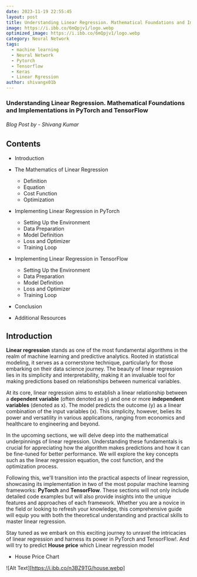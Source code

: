 ```yaml
---
date: 2023-11-19 22:55:45
layout: post
title: Understanding Linear Regression. Mathematical Foundations and Implementations in PyTorch and TensorFlow
image: https://i.ibb.co/6mQpjv1/logo.webp
optimized_image: https://i.ibb.co/6mQpjv1/logo.webp
category: Neural Network
tags:
  - machine learning
  - Neural Network
  - Pytorch
  - Tensorflow
  - Keras
  - Linear Rgression
author: shivangx01b
---
```


### Understanding Linear Regression. Mathematical Foundations and Implementations in PyTorch and TensorFlow
###### Blog Post by - Shivang Kumar

## Contents

- Introduction

- The Mathematics of Linear Regression
    - Definition
    - Equation
    - Cost Function
    - Optimization

- Implementing Linear Regression in PyTorch
    - Setting Up the Environment
    - Data Preparation
    - Model Definition
    - Loss and Optimizer
    - Training Loop
    
- Implementing Linear Regression in TensorFlow
    - Setting Up the Environment
    - Data Preparation
    - Model Definition
    - Loss and Optimizer
    - Training Loop
    
- Conclusion

- Additional Resources

## Introduction

**Linear regression** stands as one of the most fundamental algorithms in the realm of machine learning and predictive analytics. Rooted in statistical modeling, it serves as a cornerstone technique, particularly for those embarking on their data science journey. The beauty of linear regression lies in its simplicity and interpretability, making it an invaluable tool for making predictions based on relationships between numerical variables.

At its core, linear regression aims to establish a linear relationship between a **dependent variable** (often denoted as y) and one or more **independent variables** (denoted as x). The model predicts the outcome (y) as a linear combination of the input variables (x). This simplicity, however, belies its power and versatility in various applications, ranging from economics and healthcare to engineering and beyond.

In the upcoming sections, we will delve deep into the mathematical underpinnings of linear regression. Understanding these fundamentals is crucial for appreciating how the algorithm makes predictions and how it can be fine-tuned for better performance. We will explore the key concepts such as the linear regression equation, the cost function, and the optimization process.

Following this, we'll transition into the practical aspects of linear regression, showcasing its implementation in two of the most popular machine learning frameworks: **PyTorch** and **TensorFlow**. These sections will not only include detailed code examples but will also provide insights into the unique features and approaches of each framework. Whether you are a novice in the field or looking to refresh your knowledge, this comprehensive guide will equip you with both the theoretical understanding and practical skills to master linear regression.

Stay tuned as we embark on this exciting journey to unravel the intricacies of linear regression and harness its power in PyTorch and TensorFlow!. And will try to predict **House price** which Linear regression model

- House Price Chart

![Alt Text][https://i.ibb.co/n3BZ9TG/house.webp]








